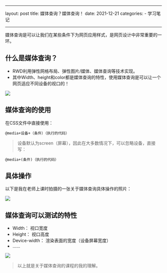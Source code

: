 ---
layout: post
title: 媒体查询？媒体查询！
date: 2021-12-21 
categories:
     - 学习笔记



--------
媒体查询是可以让我们在某些条件下为网页应用样式，是网页设计中非常重要的一环。

## 什么是媒体查询？

* RWD利用弹性网格布局、弹性图片/媒体、媒体查询等技术实现。
* 其中Width、height和color都是媒体查询的特性，使用媒体查询是可以让一个网页适应不同设备的视口的！

![](E:\网络与新媒体\github\lovel0ri.github.io\images\xuexibiji\xuexibiji-meitichaxun.jpg)

## 媒体查询的使用

在CSS文件中直接使用：

```
@media+设备+（条件）（执行的代码）
```

> 设备默认为screen（屏幕），因此在大多数情况下，可以忽略设备，直接写：

```
@media+(条件)（执行的代码）
```

## 具体操作

以下是我在老师上课时拍摄的一张关于媒体查询具体操作的照片：

![](E:\网络与新媒体\github\lovel0ri.github.io\images\xuexibiji\媒体查询的使用.jpg)

## 媒体查询可以测试的特性

* Width： 视口宽度
* Height： 视口高度
* Device-width： 渲染表面的宽度（设备屏幕宽度）
* ……

![](E:\网络与新媒体\github\lovel0ri.github.io\images\xuexibiji\媒体查询可以测试的特性.jpg)

> 以上就是关于媒体查询的课程的我的理解。

